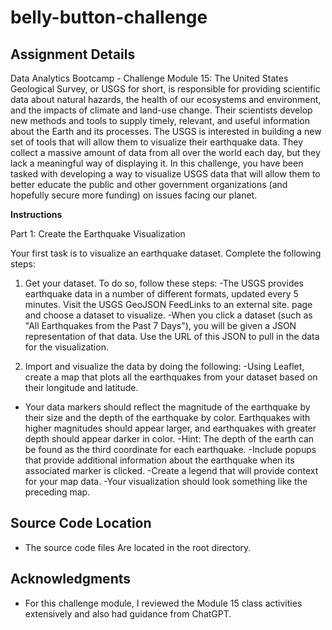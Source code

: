 # belly-button-challenge

## Assignment Details
Data Analytics Bootcamp - Challenge Module 15: The United States Geological Survey, or USGS for short, is responsible for providing scientific data about natural hazards, the health of our ecosystems and environment, and the impacts of climate and land-use change. Their scientists develop new methods and tools to supply timely, relevant, and useful information about the Earth and its processes. The USGS is interested in building a new set of tools that will allow them to visualize their earthquake data. They collect a massive amount of data from all over the world each day, but they lack a meaningful way of displaying it. In this challenge, you have been tasked with developing a way to visualize USGS data that will allow them to better educate the public and other government organizations (and hopefully secure more funding) on issues facing our planet.

**Instructions**

Part 1: Create the Earthquake Visualization

Your first task is to visualize an earthquake dataset. Complete the following steps:
1. Get your dataset. To do so, follow these steps:
-The USGS provides earthquake data in a number of different formats, updated every 5 minutes. Visit the USGS GeoJSON FeedLinks to an external site. page and choose a dataset to visualize.
-When you click a dataset (such as "All Earthquakes from the Past 7 Days"), you will be given a JSON representation of that data. Use the URL of this JSON to pull in the data for the visualization.

2. Import and visualize the data by doing the following:
-Using Leaflet, create a map that plots all the earthquakes from your dataset based on their longitude and latitude.
- Your data markers should reflect the magnitude of the earthquake by their size and the depth of the earthquake by color. Earthquakes with higher magnitudes should appear larger, and earthquakes with greater depth should appear darker in color.
-Hint: The depth of the earth can be found as the third coordinate for each earthquake.
-Include popups that provide additional information about the earthquake when its associated marker is clicked.
-Create a legend that will provide context for your map data.
-Your visualization should look something like the preceding map.
 
## Source Code Location

* The source code files Are located in the root directory.

## Acknowledgments

* For this challenge module, I reviewed the Module 15 class activities extensively and also had guidance from ChatGPT.
